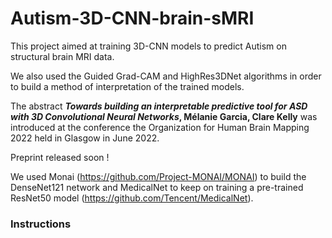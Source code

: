 # Autism-3D-CNN-brain-sMRI

This project aimed at training 3D-CNN models to predict Autism on structural brain MRI data.

We also used the Guided Grad-CAM and HighRes3DNet algorithms in order to build a method of interpretation of the trained models. 

The abstract ***Towards building an interpretable predictive tool for ASD with 3D Convolutional Neural Networks*, Mélanie Garcia, Clare Kelly** was introduced at the conference the Organization for Human Brain Mapping 2022 held in Glasgow in June 2022.

Preprint released soon !

We used Monai (https://github.com/Project-MONAI/MONAI) to build the DenseNet121 network and MedicalNet to keep on training a pre-trained ResNet50 model (https://github.com/Tencent/MedicalNet). 

### Instructions
